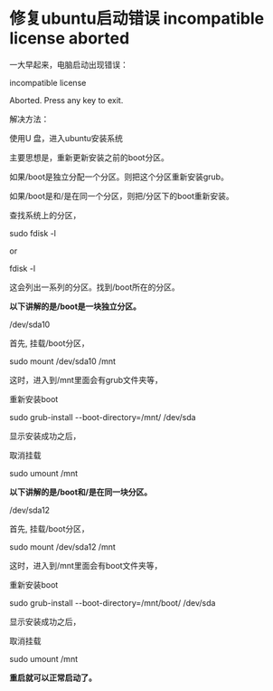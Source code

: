 # 修复ubuntu启动错误 incompatible license aborted

一大早起来，电脑启动出现错误：

incompatible license

Aborted. Press any key to exit.

解决方法：

使用U 盘，进入ubuntu安装系统

主要思想是，重新更新安装之前的boot分区。

如果/boot是独立分配一个分区。则把这个分区重新安装grub。

如果/boot是和/是在同一个分区，则把/分区下的boot重新安装。

查找系统上的分区，

sudo fdisk -l 

or  

fdisk -l

这会列出一系列的分区。找到/boot所在的分区。

**以下讲解的是/boot是一块独立分区。**

/dev/sda10

首先, 挂载/boot分区，

sudo mount /dev/sda10 /mnt

这时，进入到/mnt里面会有grub文件夹等，

重新安装boot

sudo grub-install --boot-directory=/mnt/ /dev/sda

显示安装成功之后，

取消挂载

sudo umount /mnt

**以下讲解的是/boot和/是在同一块分区。**

/dev/sda12

首先, 挂载/boot分区，

sudo mount /dev/sda12 /mnt

这时，进入到/mnt里面会有boot文件夹等，

重新安装boot

sudo grub-install --boot-directory=/mnt/boot/ /dev/sda

显示安装成功之后，

取消挂载

sudo umount /mnt

**重启就可以正常启动了。**